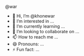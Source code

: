 @war
- 👋 Hi, I’m @khonewar
- 👀 I’m interested in ...
- 🌱 I’m currently learning ...
- 💞️ I’m looking to collaborate on ...
- 📫 How to reach me ...
- 😄 Pronouns: ...
- ⚡ Fun fact: ...

<!---
khonewar/khonewar is a ✨ special ✨ repository because its `README.md` (this file) appears on your GitHub profile.
You can click the Preview link to take a look at your changes.
--->

